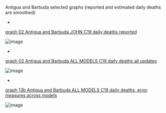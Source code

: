 Antigua and Barbuda selected graphs (reported and estimated daily deaths are smoothed) 

*

[graph 02 Antigua and Barbuda JOHN C19 daily deaths reported](https://github.com/pourmalek/CovidLongitudinal/blob/main/output/countries/Antigua%20and%2Barbuda/graph%2002%20Antigua%20and%20Barbuda%20JOHN%20C19%20daily%20deaths%20reported.pdf)

![image](https://github.com/pourmalek/CovidLongitudinal/assets/30849720/f31b4081-f54e-4da6-99e3-59f092aef5ca)

*

[graph 02 Antigua and Barbuda ALL MODELS C19 daily deaths all updates](https://github.com/pourmalek/CovidLongitudinal/blob/main/output/countries/Antigua%20and%20Barbuda/graph%2002%20Antigua%20and%20Barbuda%20ALL%20MODELS%20C19%20daily%20deaths%20all%20updates.pdf)

![image](https://github.com/pourmalek/CovidLongitudinal/assets/30849720/5e1767c0-4d90-4bc4-8920-491a2bd4bbca)

*

[graph 13b Antigua and Barbuda ALL MODELS C19 daily deaths, error measures across models](https://github.com/pourmalek/CovidLongitudinal/blob/main/output/countries/Antigua%20and%20Barbuda/graph%2013b%20Antigua%20and%20Barbuda%20ALL%20MODELS%20C19%20daily%20deaths%2C%20error%20measures%20across%20models.pdf)

![image](https://github.com/pourmalek/CovidLongitudinal/assets/30849720/546882c7-985f-4026-9e52-db9f031a3a63)

